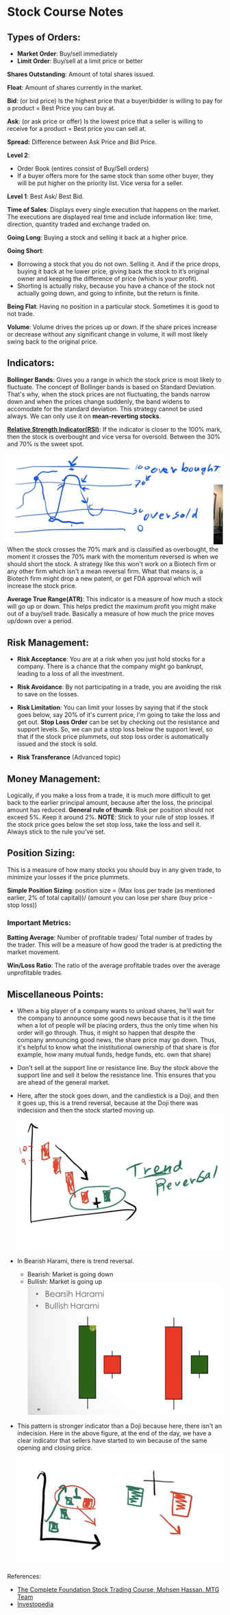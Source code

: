 # Stock Course Notes


## Types of Orders:
- **Market Order**: Buy/sell immediately
- **Limit Order**: Buy/sell at a limit price or better

**Shares Outstanding**: Amount of total shares issued.

**Float**: Amount of shares currently in the market.

**Bid**: (or bid price) Is the highest price that a buyer/bidder is willing to pay for a product = Best Price you can buy at.

**Ask**: (or ask price or offer) Is the lowest price that a seller is willing to receive for a product = Best price you can sell at.

**Spread:** Difference between Ask Price and Bid Price.

**Level 2**: 
- Order Book (entires consist of Buy/Sell orders)
- If a buyer offers more for the same stock than some other buyer, they will be put higher on the priority list. Vice versa for a seller.
  
**Level 1**: Best Ask/ Best Bid.

**Time of Sales**: Displays every single execution that happens on the market. The executions are displayed real time and include information like: time, direction, quantity traded and exchange traded on.

**Going Long**: Buying a stock and selling it back at a higher price.

**Going Short**: 
- Borrowing a stock that you do not own. Selling it. And if the price drops, buying it back at he lower price, giving back the stock to it’s original owner and keeping the difference of price (which is your profit). 
- Shorting is actually risky, because you have a chance of the stock not actually going down, and going to infinite, but the return is finite. 

**Being Flat**: Having no position in a particular stock. Sometimes it is good to not trade.

**Volume**: Volume drives the prices up or down. If the share prices increase or decrease without any significant change in volume, it will most likely swing back to the original price.

## Indicators:

**Bollinger Bands**: Gives you a range in which the stock price is most likely to fluctuate.
The concept of Bollinger bands is based on Standard Deviation. That's why, when the stock prices are not fluctuating, the bands narrow down and when the prices change suddenly, the band widens to accomodate for the standard deviation.
This strategy cannot be used always. We can only use it on **mean-reverting stocks**.

**[Relative Strength Indicator(RSI)](https://www.investopedia.com/terms/r/rsi.asp)**: If the indicator is closer to the 100% mark, then the stock is overbought and vice versa for oversold. Between the 30% and 70% is the sweet spot.

![Oversold/ Overbought](res/4.jpg) When the stock crosses the 70% mark and is classified as overbought, the moment it crosses the 70% mark with the momentum reversed is when we should short the stock. A strategy like this won't work on a Biotech firm or any other firm which isn't a mean reversal firm. What that means is, a Biotech firm might drop a new patent, or get FDA approval which will increase the stock price.

**Average True Range(ATR)**: This indicator is a measure of how much a stock will go up or down. This helps predict the maximum profit you might make out of a buy/sell trade. Basically a measure of how much the price moves up/down over a period.

## Risk Management:

- **Risk Acceptance**: You are at a risk when you just hold stocks for a company. There is a chance that the company might go bankrupt, leading to a loss of all the investment.

- **Risk Avoidance**: By not participating in a trade, you are avoiding the risk to save on the losses.

- **Risk Limitation**: You can limit your losses by saying that if the stock goes below, say 20% of it's current price, I'm going to take the loss and get out.
**Stop Loss Order** can be set by checking out the resistance and support levels. So, we can put a stop loss below the support level, so that if the stock price plummets, out stop loss order is automatically issued and the stock is sold.

- **Risk Transferance** (Advanced topic)

## Money Management:

Logically, if you make a loss from a trade, it is much more difficult to get back to the earlier principal amount, because after the loss, the principal amount has reduced. **General rule of thumb**: Risk per position should not exceed 5%. Keep it around 2%.
**NOTE**: Stick to your rule of stop losses. If the stock price goes below the set stop loss, take the loss and sell it. Always stick to the rule you've set.

## Position Sizing:
This is a measure of how many stocks you should buy in any given trade, to minimize your losses if the price plummets.

**Simple Position Sizing**: 
position size = (Max loss per trade (as mentioned earlier, 2% of total capital))/ (amount you can lose per share (buy price - stop loss))



### Important Metrics:

**Batting Average**: Number of profitable trades/ Total number of trades by the trader. This will be a measure of how good the trader is at predicting the market movement.

**Win/Loss Ratio**: The ratio of the average profitable trades over the average unprofitable trades.


## Miscellaneous Points:

- When a big player of a company wants to unload shares, he'll wait for the company to announce some good news because that is it the time when a lot of people will be placing orders, thus the only time when his order will go through. Thus, it might so happen that despite the company announcing good news, the share price may go down. Thus, it's helpful to know what the inistitutional ownership of that share is (for example, how many mutual funds, hedge funds, etc. own that share)
- Don't sell at the support line or resistance line. Buy the stock above the support line and sell it below the resistance line. This ensures that you are ahead of the general market.
- Here, after the stock goes down, and the candlestick is a Doji, and then it goes up, this is a trend reversal, because at the Doji there was indecision and then the stock started moving up.![Evening/ Morning DojiStar](res/1.jpg)
- In Bearish Harami, there is trend reversal.
  * Bearish: Market is going down
  * Bullish: Market is going up
![Bearish/Bullish Harami](res/2.jpg)

- This pattern is stronger indicator than a Doji because here, there isn't an indecision. Here in the above figure, at the end of the day, we have a clear indicator that sellers have started to win because of the same opening and closing price.
![Stronger](res/3.jpg)



References:
- [The Complete Foundation Stock Trading Course, Mohsen Hassan, MTG Team
](https://www.udemy.com/course/foundation-course/)
- [Investopedia](https://www.investopedia.com/)